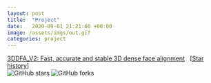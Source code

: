 ```yaml
---
layout: post
title:  "Project"
date:   2020-09-01 21:21:60 +00:00
image: /assets/imgs/out.gif
categories: project
---
```

<a href="https://github.com/cleardusk/3DDFA_V2">3DDFA_V2: Fast, accurate and stable 3D dense face alignment</a> &nbsp; [<a href="https://star-history.t9t.io/#cleardusk/3DDFA_V2">Star history</a>]
<br>
<img src="https://img.shields.io/github/stars/cleardusk/3DDFA_V2.svg" alt="GitHub stars" title=""> <img src="https://img.shields.io/github/forks/cleardusk/3DDFA_V2.svg" alt="GitHub forks" title="">
